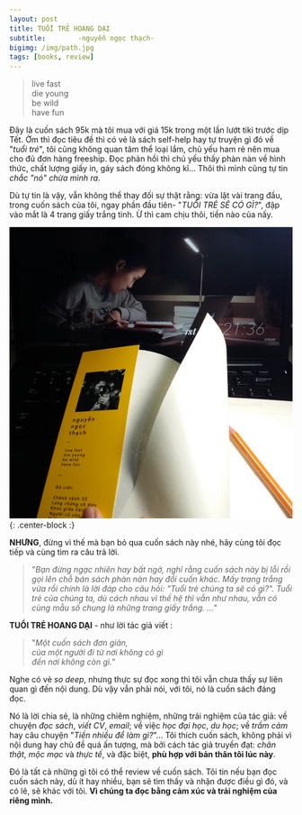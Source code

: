 ```yaml
---
layout: post
title: TUỔI TRẺ HOANG DẠI
subtitle:        -nguyễn ngọc thạch-
bigimg: /img/path.jpg
tags: [books, review]
---
```

>    live fast  
>    die young  
>      be wild  
>     have fun  

Đây là cuốn sách 95k mà tôi mua với giá 15k trong một lần lướt tiki trước dịp Tết. Ờm thì đọc tiêu đề thì có vẻ là sách self-help 
hay tự truyện gì đó về "*tuổi trẻ*", tôi cũng không quan tâm thể loại lắm, chủ yếu ham rẻ nên mua cho đủ đơn hàng freeship.
Đọc phản hồi thì chủ yếu thấy phàn nàn về hình thức, chất lượng giấy in, gáy sách đóng không kĩ...
Thôi thì mình cũng tự tin *chắc "nó" chừa mình ra*.

Dù tự tin là vậy, vẫn không thể thay đối sự thật rằng: vừa lật vài trang đầu, trong cuốn sách của tôi, ngay phần đầu tiên- 
"*TUỔI TRẺ SẼ CÓ GÌ?*", đập vào mắt là 4 trang giấy trắng tinh. Ừ thì cam chịu thôi, tiền nào của nấy. 

![Những trang giấy trắng tinh](/img/tuoi-tre-hoang-dai.jpg){: .center-block :}

**NHƯNG**, đừng vì thế mà bạn bỏ qua cuốn sách này nhé, hãy cùng tôi đọc tiếp và cùng tìm ra câu trả lời.

>"*Bạn đừng ngạc nhiên hay bất ngờ, nghĩ rằng cuốn sách này bị lỗi rồi gọi lên chỗ bán sách phàn nàn hay đổi cuốn khác.
>Mấy trang trắng vừa rồi chính là lời đáp cho câu hỏi: "Tuổi trẻ chúng ta sẽ có gì?".
>Tuổi trẻ của chúng ta, dù cách nhau vì thế hệ thì vẫn như nhau, vẫn có cùng mẫu số chung là những trang giấy trắng.
>...*"

**TUỔI TRẺ HOANG DẠI** - như lời tác giả viết :
>"*Một cuốn sách đơn giản,  
>của một người đi từ nơi không có gì  
>đến nơi không còn gì.*"

Nghe có vẻ *so deep*, nhưng thực sự đọc xong thì tôi vẫn chưa thấy sự liên quan gì đến nội dung. 
Dù vậy vẫn phải nói, với tôi, nó là cuốn sách đáng đọc. 

Nó là lời chia sẻ, là những chiêm nghiệm, những trải nghiệm của tác giả: về chuyện *đọc sách*, *viết CV*, *email*; 
về việc *học đại học*, *du học*; về *trầm cảm* hay câu chuyện "*Tiền nhiều để làm gì?*"... 
Tôi thích cuốn sách, không phải vì nội dung hay chủ đề quá ấn tượng,
mà bởi cách tác giả truyền đạt: *chân thật*, *mộc mạc* và *thực tế*, và đặc biệt, **phù hợp với bản thân tôi lúc này**.

Đó là tất cả những gì tôi có thể review về cuốn sách. Tôi tin nếu bạn đọc cuốn sách này, 
dù ít hay nhiều, bạn sẽ tìm thấy và nhận được điều gì đó, và có lẽ, sẽ khác với tôi. 
**Vì chúng ta đọc bằng cảm xúc và trải nghiệm của riêng mình.**
